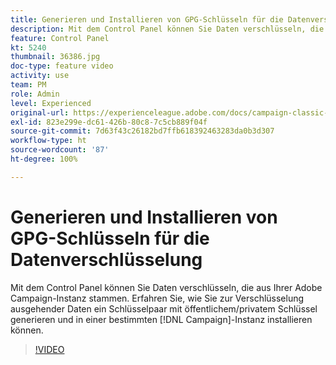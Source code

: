 ```yaml
---
title: Generieren und Installieren von GPG-Schlüsseln für die Datenverschlüsselung
description: Mit dem Control Panel können Sie Daten verschlüsseln, die aus Ihrer Adobe Campaign-Instanz stammen. Erfahren Sie, wie Sie zur Verschlüsselung ausgehender Daten ein Schlüsselpaar aus öffentlichem/privatem Schlüssel generieren und in einer bestimmten Campaign-Instanz installieren können.
feature: Control Panel
kt: 5240
thumbnail: 36386.jpg
doc-type: feature video
activity: use
team: PM
role: Admin
level: Experienced
original-url: https://experienceleague.adobe.com/docs/campaign-classic-learn/tutorials/administrating/control-panel-acc/gpg-key-management/generating-and-installing-gpg-keys-for-data-encryption.html
exl-id: 823e299e-dc61-426b-80c8-7c5cb889f04f
source-git-commit: 7d63f43c26182bd7ffb618392463283da0b3d307
workflow-type: ht
source-wordcount: '87'
ht-degree: 100%

---
```


# Generieren und Installieren von GPG-Schlüsseln für die Datenverschlüsselung

Mit dem Control Panel können Sie Daten verschlüsseln, die aus Ihrer Adobe Campaign-Instanz stammen. Erfahren Sie, wie Sie zur Verschlüsselung ausgehender Daten ein Schlüsselpaar mit öffentlichem/privatem Schlüssel generieren und in einer bestimmten [!DNL Campaign]-Instanz installieren können.

>[!VIDEO](https://video.tv.adobe.com/v/36386?quality=12)
